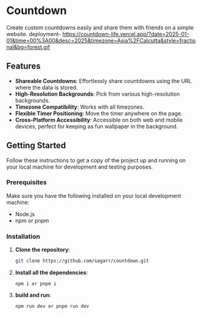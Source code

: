 # Countdown

Create custom countdowns easily and share them with friends on a simple website.
deployment- https://countdown-life.vercel.app/?date=2025-01-01&time=00%3A00&desc=2025&timezone=Asia%2FCalcutta&style=fractional&bg=forest.gif

## Features

* **Shareable Countdowns**: Effortlessly share countdowns using the URL where the data is stored.
* **High-Resolution Backgrounds**: Pick from various high-resolution backgrounds.
* **Timezone Compatibility**: Works with all timezones.
* **Flexible Timer Positioning**: Move the timer anywhere on the page.
* **Cross-Platform Accessibility**: Accessible on both web and mobile devices, perfect for keeping as fun wallpaper in the background.

## Getting Started

Follow these instructions to get a copy of the project up and running on your local machine for development and testing purposes.

### Prerequisites

Make sure you have the following installed on your local development machine:

* Node.js
* npm or pnpm

### Installation

1. **Clone the repository**:

   ```sh
   git clone https://github.com/sagarr/countdown.git
   ```
2. **Install all the dependencies**:
    ```
    npm i or pnpm i
    ```
2. **build and run**:
    ```
    npm run dev or pnpm run dev
    ```
